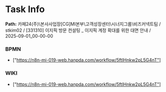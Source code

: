 # Task Info

**Path:** 카페24(주)\본사사업장\[CG]MI본부\고객성장센터\시너지그룹\비즈커넥트팀 / stkim02 / [331310] 이지픽 방문 컨설팅 _ 이지픽 계정 확대를 위한 대면 안내 / 2025-09-01_00-00-00

### BPMN
- ["https://n8n-mi-019-web.hanpda.com/workflow/5ftIHnkw2pL5G4nT"]

### WIKI
- ["https://n8n-mi-019-web.hanpda.com/workflow/5ftIHnkw2pL5G4nT"]

